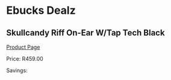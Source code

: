 
# Ebucks Dealz
## Skullcandy Riff On-Ear W/Tap Tech Black
[Product Page](https://www.ebucks.com/web/shop/productSelected.do?prodId=1061102908&catId=1048640943)

Price: R459.00

Savings: 


	